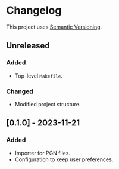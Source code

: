 # Changelog

This project uses [Semantic Versioning](https://semver.org/spec/v2.0.0.html).

## Unreleased

### Added

* Top-level `Makefile`.

### Changed

* Modified project structure.

## [0.1.0] - 2023-11-21

### Added

* Importer for PGN files.
* Configuration to keep user preferences.